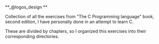**_@logos_design
**

Collection of all the exercises from "The C Programming language" book, second edition, I have personally done in an attempt to learn C.

These are divided by chapters, so I organized this exercises into their corresponding directories.
